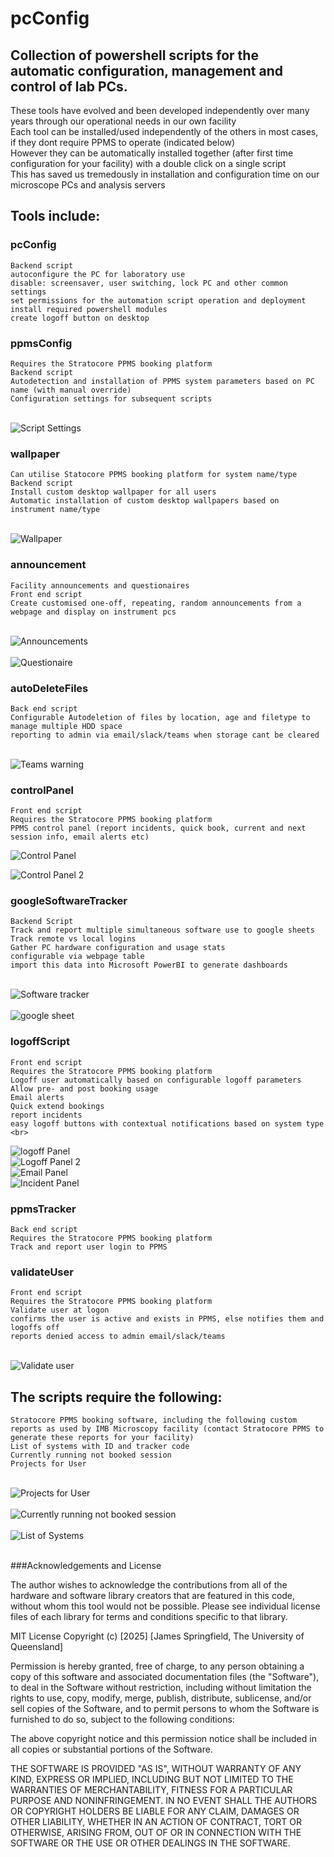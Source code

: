 # pcConfig
## Collection of powershell scripts for the automatic configuration, management and control of lab PCs.

These tools have evolved and been developed independently over many years through our operational needs in our own facility<br>
Each tool can be installed/used independently of the others in most cases, if they dont require PPMS to operate (indicated below)<br>
However they can be automatically installed together (after first time configuration for your facility) with a double click on a single script<br>
This has saved us tremedously in installation and configuration time on our microscope PCs and analysis servers<br>


## Tools include:

### pcConfig
    Backend script
    autoconfigure the PC for laboratory use
    disable: screensaver, user switching, lock PC and other common settings 
    set permissions for the automation script operation and deployment
    install required powershell modules
    create logoff button on desktop

### ppmsConfig
    Requires the Stratocore PPMS booking platform
    Backend script
    Autodetection and installation of PPMS system parameters based on PC name (with manual override)
    Configuration settings for subsequent scripts
<br>![Script Settings](https://github.com/user-attachments/assets/dd53e04f-78c2-49e8-bef5-a3540c9901f6)<br>

    
### wallpaper
    Can utilise Statocore PPMS booking platform for system name/type
    Backend script
    Install custom desktop wallpaper for all users
    Automatic installation of custom desktop wallpapers based on instrument name/type
<br>![Wallpaper](https://github.com/user-attachments/assets/76fbe44c-b4e6-4ce3-a1f5-5b9bdc82356a)<br>


### announcement
    Facility announcements and questionaires
    Front end script
    Create customised one-off, repeating, random announcements from a webpage and display on instrument pcs
<br>![Announcements](https://github.com/user-attachments/assets/88981e1d-56eb-46ff-96b8-df5022d8a73a)<br>
<br>![Questionaire](https://github.com/user-attachments/assets/a1eb55a9-185c-46f7-bbaa-f683b6f86de9)<br>


### autoDeleteFiles
    Back end script
    Configurable Autodeletion of files by location, age and filetype to manage multiple HDD space
    reporting to admin via email/slack/teams when storage cant be cleared
<br>![Teams warning](https://github.com/user-attachments/assets/2afc4d46-03d6-4d45-97fb-079be43977ae)<br>

### controlPanel
    Front end script
    Requires the Stratocore PPMS booking platform
    PPMS control panel (report incidents, quick book, current and next session info, email alerts etc)
  ![Control Panel](https://github.com/user-attachments/assets/940d0543-16a2-4c9b-8b54-1d9de19642f1)
  
  ![Control Panel 2](https://github.com/user-attachments/assets/ab487985-0753-4749-80dc-b6ad8d6f4ed2)

    
### googleSoftwareTracker
    Backend Script
    Track and report multiple simultaneous software use to google sheets
    Track remote vs local logins
    Gather PC hardware configuration and usage stats
    configurable via webpage table
    import this data into Microsoft PowerBI to generate dashboards
<br>![Software tracker](https://github.com/user-attachments/assets/6db99d9d-c3c1-4af4-9d91-db1b92206ff5)<br>
<br>![google sheet](https://github.com/user-attachments/assets/53ebe704-411c-4290-bcad-d0cd6b29d0e2)<br>


### logoffScript
    Front end script
    Requires the Stratocore PPMS booking platform
    Logoff user automatically based on configurable logoff parameters 
    Allow pre- and post booking usage
    Email alerts
    Quick extend bookings
    report incidents
    easy logoff buttons with contextual notifications based on system type
    <br>
  ![logoff Panel](https://github.com/user-attachments/assets/3f09e6ad-bebe-4697-8ff7-b9ac67bf6b9b)
  <br>
  ![Logoff Panel 2](https://github.com/user-attachments/assets/eb0c0948-4aee-4426-997a-a6ff8a08eb7c)
  <br>
  ![Email Panel](https://github.com/user-attachments/assets/892bb479-363b-4b92-9304-b2d9515c0b0b)
  <br>
  ![Incident Panel](https://github.com/user-attachments/assets/49927a43-60b4-44bf-a69c-221a75cf7d68)
  <br>

### ppmsTracker
    Back end script
    Requires the Stratocore PPMS booking platform
    Track and report user login to PPMS
    
### validateUser
    Front end script
    Requires the Stratocore PPMS booking platform
    Validate user at logon
    confirms the user is active and exists in PPMS, else notifies them and logoffs off
    reports denied access to admin email/slack/teams
<br>![Validate user](https://github.com/user-attachments/assets/f6df3b15-2afe-4670-b119-51ab65e09977)<br>

      
## The scripts require the following:
    Stratocore PPMS booking software, including the following custom reports as used by IMB Microscopy facility (contact Stratocore PPMS to generate these reports for your facility)
    List of systems with ID and tracker code
    Currently running not booked session
    Projects for User
<br>![Projects for User](https://github.com/user-attachments/assets/3026294e-0ba8-4fb1-af4a-d62220cc9e06)<br>
<br>![Currently running not booked session](https://github.com/user-attachments/assets/97012fc2-fb31-4c3f-9240-420572b226d0)<br>
<br>![List of Systems](https://github.com/user-attachments/assets/fcc7ddb6-57d3-4c4b-9195-245f10492445)<br>
<br>

###Acknowledgements and License

The author wishes to acknowledge the contributions from all of the hardware and software library creators that are featured in this code, without whom this tool would not be possible.
Please see individual license files of each library for terms and conditions specific to that library.

MIT License Copyright (c) [2025] [James Springfield, The University of Queensland]

Permission is hereby granted, free of charge, to any person obtaining a copy of this software and associated documentation files (the "Software"), to deal in the Software without restriction, including without limitation the rights to use, copy, modify, merge, publish, distribute, sublicense, and/or sell copies of the Software, and to permit persons to whom the Software is furnished to do so, subject to the following conditions:

The above copyright notice and this permission notice shall be included in all copies or substantial portions of the Software.

THE SOFTWARE IS PROVIDED "AS IS", WITHOUT WARRANTY OF ANY KIND, EXPRESS OR IMPLIED, INCLUDING BUT NOT LIMITED TO THE WARRANTIES OF MERCHANTABILITY, FITNESS FOR A PARTICULAR PURPOSE AND NONINFRINGEMENT. IN NO EVENT SHALL THE AUTHORS OR COPYRIGHT HOLDERS BE LIABLE FOR ANY CLAIM, DAMAGES OR OTHER LIABILITY, WHETHER IN AN ACTION OF CONTRACT, TORT OR OTHERWISE, ARISING FROM, OUT OF OR IN CONNECTION WITH THE SOFTWARE OR THE USE OR OTHER DEALINGS IN THE SOFTWARE.
